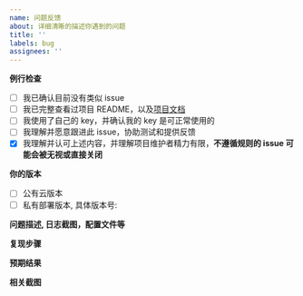 ```yaml
---
name: 问题反馈
about: 详细清晰的描述你遇到的问题
title: ''
labels: bug
assignees: ''
---
```


**例行检查**

[//]: # '方框内填 x 表示打钩'

- [ ] 我已确认目前没有类似 issue
- [ ] 我已完整查看过项目 README，以及[项目文档](https://doc.fastgpt.io/docs/intro/)
- [ ] 我使用了自己的 key，并确认我的 key 是可正常使用的
- [ ] 我理解并愿意跟进此 issue，协助测试和提供反馈
- [x] 我理解并认可上述内容，并理解项目维护者精力有限，**不遵循规则的 issue 可能会被无视或直接关闭**

**你的版本**

- [ ] 公有云版本
- [ ] 私有部署版本, 具体版本号: 

**问题描述, 日志截图，配置文件等**

**复现步骤**

**预期结果**

**相关截图**
